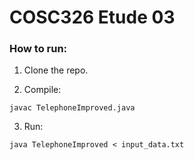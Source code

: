 # COSC326 Etude 03

### How to run:
1. Clone the repo.  
<!-- Key: unix | windows
```
python3 -m venv venv | python -m venv C:\path\to\new\virtual\environment
source venv/bin/activate | C:\> <venv>\Scripts\activate.bat
pip install -r requirements.txt
python random-points.py {n-points} > input.txt
python etude-03.py < input.txt
``` -->

2. Compile: 
```
javac TelephoneImproved.java
```
3. Run:
```
java TelephoneImproved < input_data.txt 
 ```